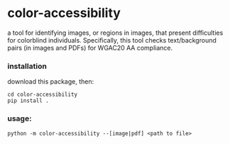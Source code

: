 # color-accessibility
a tool for identifying images, or regions in images, that present difficulties for colorblind individuals.
Specifically, this tool checks text/background pairs (in images and PDFs) for WGAC20 AA compliance.

### installation
download this package, then:
```
cd color-accessibility
pip install .
```

### usage:
```
python -m color-accessibility --[image|pdf] <path to file>
```

